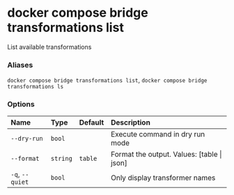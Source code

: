 # docker compose bridge transformations list

<!---MARKER_GEN_START-->
List available transformations

### Aliases

`docker compose bridge transformations list`, `docker compose bridge transformations ls`

### Options

| Name            | Type     | Default | Description                                |
|:----------------|:---------|:--------|:-------------------------------------------|
| `--dry-run`     | `bool`   |         | Execute command in dry run mode            |
| `--format`      | `string` | `table` | Format the output. Values: [table \| json] |
| `-q`, `--quiet` | `bool`   |         | Only display transformer names             |


<!---MARKER_GEN_END-->

